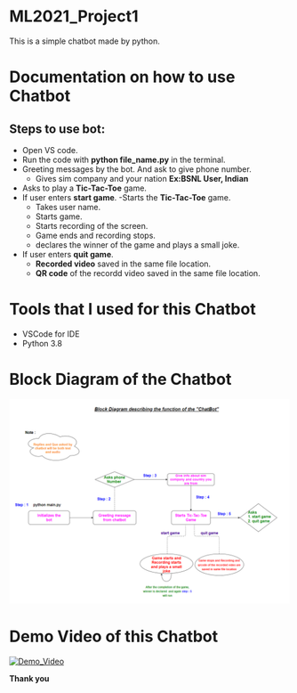 # ML2021_Project1
This is a simple chatbot made by python.

# Documentation on how to use Chatbot
## Steps to use bot:
- Open VS code.
- Run the code with **python file_name.py** in the terminal.
- Greeting messages by the bot. And ask to give phone number.
   - Gives sim company and your nation **Ex:BSNL User, Indian**
- Asks to play a **Tic-Tac-Toe** game.
- If user enters **start game**.
  -Starts the **Tic-Tac-Toe** game.
  - Takes user name.
  - Starts game.
  - Starts recording of the screen.
  - Game ends and recording stops.
  - declares the winner of the game and plays a small joke.
- If user enters **quit game**.
  - **Recorded video** saved in the same file location.
  - **QR code** of the recordd video saved in the same file location.
  

# Tools that I used for this Chatbot
- VSCode for IDE
- Python 3.8

# Block Diagram of the Chatbot
![](L5_chatbot_block_dig.png)

# Demo Video of this Chatbot
[![Demo_Video](https://img.youtube.com/vi/-EH3yewkfAw/0.jpg)](https://www.youtube.com/watch?v=-EH3yewkfAw)

**Thank you**
